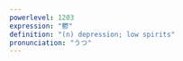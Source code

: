 ```yaml
---
powerlevel: 1203
expression: "鬱"
definition: "(n) depression; low spirits"
pronunciation: "うつ"
---
```

